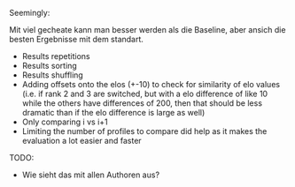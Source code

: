 Seemingly:

Mit viel gecheate kann man besser werden als die Baseline, aber ansich die besten Ergebnisse mit dem standart.

- Results repetitions
- Results sorting
- Results shuffling
- Adding offsets onto the elos (+-10) to check for similarity of elo values (i.e. if rank 2 and 3 are switched, but with a elo difference of like 10 while the others have differences of 200, then that should be less dramatic than if the elo difference is large as well)
- Only comparing i vs i+1
- Limiting the number of profiles to compare did help as it makes the evaluation a lot easier and faster

TODO:

- Wie sieht das mit allen Authoren aus?
